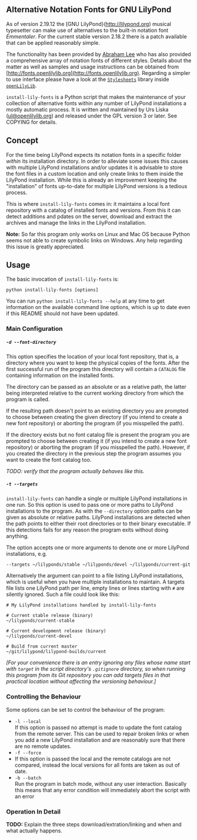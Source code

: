 Alternative Notation Fonts for GNU LilyPond
-------------------------------------------

As of version 2.19.12 the [GNU LilyPond}(http://lilypond.org) musical typesetter
can make use of alternatives to the built-in notation font *Emmentaler*. For the
current stable version 2.18.2 there is a patch available that can be applied
reasonably simple.

The functionality has been provided by [Abraham Lee](http://leighverlag.blogspot.de/)
who has also provided a comprehensive array of notation fonts of different styles.
Details about the matter as well as samples and usage instructions can be obtained from
[http://fonts.openlilylib.org](http://fonts.openlilylib.org). Regarding a simpler
to use interface please have a look at the 
[`Stylesheets`](https://github.com/openlilylib/openlilylib/tree/master/ly/stylesheets) 
library inside [`openLilyLib`](https://github.com/openlilylib/openlilylib).

`install-lily-fonts` is a Python script that makes the maintenance of your
collection of alternative fonts within any number of LilyPond installations a
mostly automatic process. It is written and maintained by Urs Liska (ul@openlilylib.org)
and released under the GPL version 3 or later. See COPYING for details.


## Concept

For the time being LilyPond expects its notation fonts in a specific folder
*within* its installation directory. In order to alleviate some issues this
causes with multiple LilyPond installations and/or updates it is advisable to
store the font files in a custom location and only create links to them inside
the LilyPond installation. While this is already an improvement keeping the
"installation" of fonts up-to-date for multiple LilyPond versions is a tedious
process.

This is where `install-lily-fonts` comes in: it maintains a local font repository with
a catalog of installed fonts and versions. From this it can detect additions and
pdates on the server, download and extract the archives and manage the links 
in the LilyPond installation. 

**Note:** So far this program only works on Linux and Mac OS because Python seems not
able to create symbolic links on Windows. Any help regarding this issue is greatly
appreciated.

## Usage

The basic invocation of `install-lily-fonts` is:

```
python install-lily-fonts [options]
```

You can run `python install-lily-fonts --help` at any time to get information on the
available command line options, which is up to date even if this README should not
have been updated.


### Main Configuration

##### `-d --font-directory`  

This option specifies the location of your local font repository, that is, a
directory where you want to keep the physical copies of the fonts. After the first
successful run of the program this directory will contain a `CATALOG` file 
containing information on the installed fonts.

The directory can be passed as an absolute or as a relative path, the latter being
interpreted relative to the current working directory from which the program is
called.

If the resulting path doesn't point to an existing directory you are prompted to choose
between creating the given directory (if you intend to create a new font repository)
or aborting the program (if you misspelled the path). 

If the directory exists but no font catalog file is present the program you are prompted
to choose between creating it (if you intend to create a new font repository) or aborting 
the program (if you misspelled the path). However, if you created the directory in the
previous step the program assumes you want to create the font catalog too.

*TODO: verify that the program actually behaves like this.*


##### `-t --targets`  

`install-lily-fonts` can handle a single or multiple LilyPond installations in one run.
So this option is used to pass one or more paths to LilyPond installations to the program.
As with the `--directory` option paths can be given as absolute or relative paths.
LilyPond installations are detected when the path points to either their root directories
or to their binary executable. If this detections fails for any reason the program exits
without doing anything.

The option accepts one or more arguments to denote one or more LilyPond installations, e.g.

```
--targets ~/lilyponds/stable ~/lilyponds/devel ~/lilyponds/current-git
```

Alternatively the argument can point to a file listing LilyPond installations, which is
useful when you have multiple installations to maintain.
A targets file lists one LilyPond path per line, empty lines or lines starting with `#`
are silently ignored. Such a file could look like this:

```
# My LilyPond installations handled by install-lily-fonts

# Current stable release (binary)
~/lilyponds/current-stable

# Current development release (binary)
~/lilyponds/current-devel

# Build from current master
~/git/lilypond/lilypond-builds/current
```

*[For your convenience there is an entry ignoring any files whose name start with `target` 
in the script directory's `.gitignore` directory, so when running this program from its
Git repository you can add targets files in that practical location without affecting the
versioning behaviour.]*

### Controlling the Behaviour

Some options can be set to control the behaviour of the program:

- `-l --local`  
If this option is passed no attempt is made to update the font catalog from the remote
server. This can be used to repair broken links or when you add a new LilyPond installation
and are reasonably sure that there are no remote updates.
- `-f --force`  
- If this option is passed the local and the remote catalogs are not compared, instead the
local versions for all fonts are taken as out of date.
- `-b --batch`  
Run the program in batch mode, without any user interaction. Basically this means
that any error condition will immediately abort the script with an error

### Operation In Detail

**TODO:** Explain the three steps download/extration/linking and when and what actually happens.
